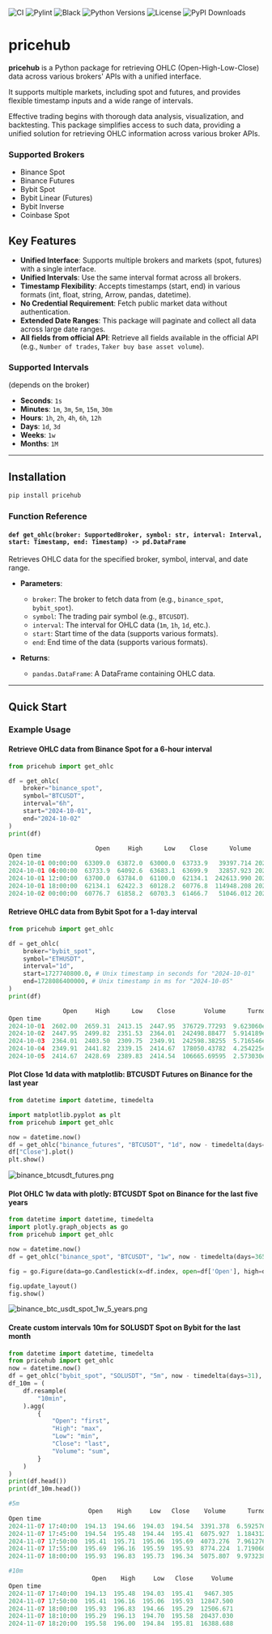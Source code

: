 ![CI](https://github.com/eslazarev/pricehub/workflows/CI/badge.svg)
![Pylint](https://raw.githubusercontent.com/eslazarev/pricehub/refs/heads/main/.github/badges/pylint.svg)
![Black](https://img.shields.io/badge/code%20style-black-000000.svg)
![Python Versions](https://img.shields.io/badge/python-3.8%20%7C%203.9%20%7C%203.10%20%7C%203.11%20%7C%203.12%20%7C%203.13-blue)
![License](https://img.shields.io/badge/license-Apache%20License%202.0-blue)
![PyPI Downloads](https://static.pepy.tech/badge/pricehub)


# pricehub

**pricehub** is a Python package for retrieving OHLC (Open-High-Low-Close) data across various brokers' APIs with a unified interface. 

It supports multiple markets, including spot and futures, and provides flexible timestamp inputs and a wide range of intervals.

Effective trading begins with thorough data analysis, visualization, and backtesting. This package simplifies access to such data, providing a unified solution for retrieving OHLC information across various broker APIs.

### Supported Brokers
- Binance Spot
- Binance Futures
- Bybit Spot
- Bybit Linear (Futures)
- Bybit Inverse
- Coinbase Spot

## Key Features

- **Unified Interface**: Supports multiple brokers and markets (spot, futures) with a single interface.
- **Unified Intervals**: Use the same interval format across all brokers.
- **Timestamp Flexibility**: Accepts timestamps (start, end) in various formats (int, float, string, Arrow, pandas, datetime).
- **No Credential Requirement**: Fetch public market data without authentication.
- **Extended Date Ranges**: This package will paginate and collect all data across large date ranges.
- **All fields from official API**: Retrieve all fields available in the official API (e.g., `Number of trades`, `Taker buy base asset volume`). 

### Supported Intervals
(depends on the broker)
- **Seconds**: `1s`
- **Minutes**: `1m`, `3m`, `5m`, `15m`, `30m`
- **Hours**: `1h`, `2h`, `4h`, `6h`, `12h`
- **Days**: `1d`, `3d`
- **Weeks**: `1w`
- **Months**: `1M`

---

## Installation

```bash
pip install pricehub
```

### Function Reference

#### `def get_ohlc(broker: SupportedBroker, symbol: str, interval: Interval, start: Timestamp, end: Timestamp) -> pd.DataFrame`

Retrieves OHLC data for the specified broker, symbol, interval, and date range.

- **Parameters**:
  - `broker`: The broker to fetch data from (e.g., `binance_spot`, `bybit_spot`).
  - `symbol`: The trading pair symbol (e.g., `BTCUSDT`).
  - `interval`: The interval for OHLC data (`1m`, `1h`, `1d`, etc.).
  - `start`: Start time of the data (supports various formats).
  - `end`: End time of the data (supports various formats).

- **Returns**:
  - `pandas.DataFrame`: A DataFrame containing OHLC data.

---

## Quick Start

### Example Usage

#### Retrieve OHLC data from Binance Spot for a 6-hour interval
```python
from pricehub import get_ohlc

df = get_ohlc(
    broker="binance_spot",
    symbol="BTCUSDT",
    interval="6h",
    start="2024-10-01",
    end="2024-10-02"
)
print(df)
```

```python
                        Open     High      Low    Close      Volume              Close time  Quote asset volume  Number of trades  Taker buy base asset volume  Taker buy quote asset volume  Ignore
Open time                                                                                                                                                                                           
2024-10-01 00:00:00  63309.0  63872.0  63000.0  63733.9   39397.714 2024-10-01 05:59:59.999        2.500830e+09          598784.0                    19410.785                  1.232417e+09     0.0
2024-10-01 06:00:00  63733.9  64092.6  63683.1  63699.9   32857.923 2024-10-01 11:59:59.999        2.100000e+09          446330.0                    15865.753                  1.014048e+09     0.0
2024-10-01 12:00:00  63700.0  63784.0  61100.0  62134.1  242613.990 2024-10-01 17:59:59.999        1.512287e+10         2583155.0                   112641.347                  7.022384e+09     0.0
2024-10-01 18:00:00  62134.1  62422.3  60128.2  60776.8  114948.208 2024-10-01 23:59:59.999        7.031801e+09         1461890.0                    54123.788                  3.312086e+09     0.0
2024-10-02 00:00:00  60776.7  61858.2  60703.3  61466.7   51046.012 2024-10-02 05:59:59.999        3.133969e+09          668558.0                    27191.919                  1.669187e+09     0.0
```

#### Retrieve OHLC data from Bybit Spot for a 1-day interval
```python
from pricehub import get_ohlc

df = get_ohlc(
    broker="bybit_spot",
    symbol="ETHUSDT",
    interval="1d",
    start=1727740800.0, # Unix timestamp in seconds for "2024-10-01"
    end=1728086400000, # Unix timestamp in ms for "2024-10-05"
)
print(df)
```

```python
               Open     High      Low    Close        Volume      Turnover
Open time                                                                 
2024-10-01  2602.00  2659.31  2413.15  2447.95  376729.77293  9.623060e+08
2024-10-02  2447.95  2499.82  2351.53  2364.01  242498.88477  5.914189e+08
2024-10-03  2364.01  2403.50  2309.75  2349.91  242598.38255  5.716546e+08
2024-10-04  2349.91  2441.82  2339.15  2414.67  178050.43782  4.254225e+08
2024-10-05  2414.67  2428.69  2389.83  2414.54  106665.69595  2.573030e+08
```

#### Plot Close 1d data with matplotlib: BTCUSDT Futures on Binance for the last year
```python
from datetime import datetime, timedelta

import matplotlib.pyplot as plt
from pricehub import get_ohlc

now = datetime.now()
df = get_ohlc("binance_futures", "BTCUSDT", "1d", now - timedelta(days=365), now)
df["Close"].plot()
plt.show()
```
![binance_btcusdt_futures.png](https://raw.githubusercontent.com/eslazarev/pricehub/refs/heads/main/.github//images/binance_btcusdt_futures.png)


#### Plot OHLC 1w data with plotly: BTCUSDT Spot on Binance for the last five years
```python
from datetime import datetime, timedelta
import plotly.graph_objects as go
from pricehub import get_ohlc

now = datetime.now()
df = get_ohlc("binance_spot", "BTCUSDT", "1w", now - timedelta(days=365 * 5), now)

fig = go.Figure(data=go.Candlestick(x=df.index, open=df['Open'], high=df['High'], low=df['Low'], close=df['Close']))

fig.update_layout()
fig.show()
```
![binance_btc_usdt_spot_1w_5_years.png](https://raw.githubusercontent.com/eslazarev/pricehub/refs/heads/main/.github/images/binance_btc_usdt_spot_1w_5_years.png)



#### Create custom intervals 10m for SOLUSDT Spot on Bybit for the last month
```python
from datetime import datetime, timedelta
from pricehub import get_ohlc
now = datetime.now()
df = get_ohlc("bybit_spot", "SOLUSDT", "5m", now - timedelta(days=31), now)
df_10m = (
    df.resample(
        "10min",
    ).agg(
        {
            "Open": "first",
            "High": "max",
            "Low": "min",
            "Close": "last",
            "Volume": "sum",
        }
    )
)
print(df.head())
print(df_10m.head())
```


```python
#5m
                      Open    High     Low   Close    Volume      Turnover
Open time                                                                  
2024-11-07 17:40:00  194.13  194.66  194.03  194.54  3391.378  6.592576e+05
2024-11-07 17:45:00  194.54  195.48  194.44  195.41  6075.927  1.184312e+06
2024-11-07 17:50:00  195.41  195.71  195.06  195.69  4073.276  7.961276e+05
2024-11-07 17:55:00  195.69  196.16  195.59  195.93  8774.224  1.719060e+06
2024-11-07 18:00:00  195.93  196.83  195.73  196.34  5075.807  9.973238e+05

#10m
                       Open    High     Low   Close     Volume
Open time                                                     
2024-11-07 17:40:00  194.13  195.48  194.03  195.41   9467.305
2024-11-07 17:50:00  195.41  196.16  195.06  195.93  12847.500
2024-11-07 18:00:00  195.93  196.83  194.66  195.29  12506.671
2024-11-07 18:10:00  195.29  196.13  194.70  195.58  20437.030
2024-11-07 18:20:00  195.58  196.00  194.84  195.81  16388.688
```

